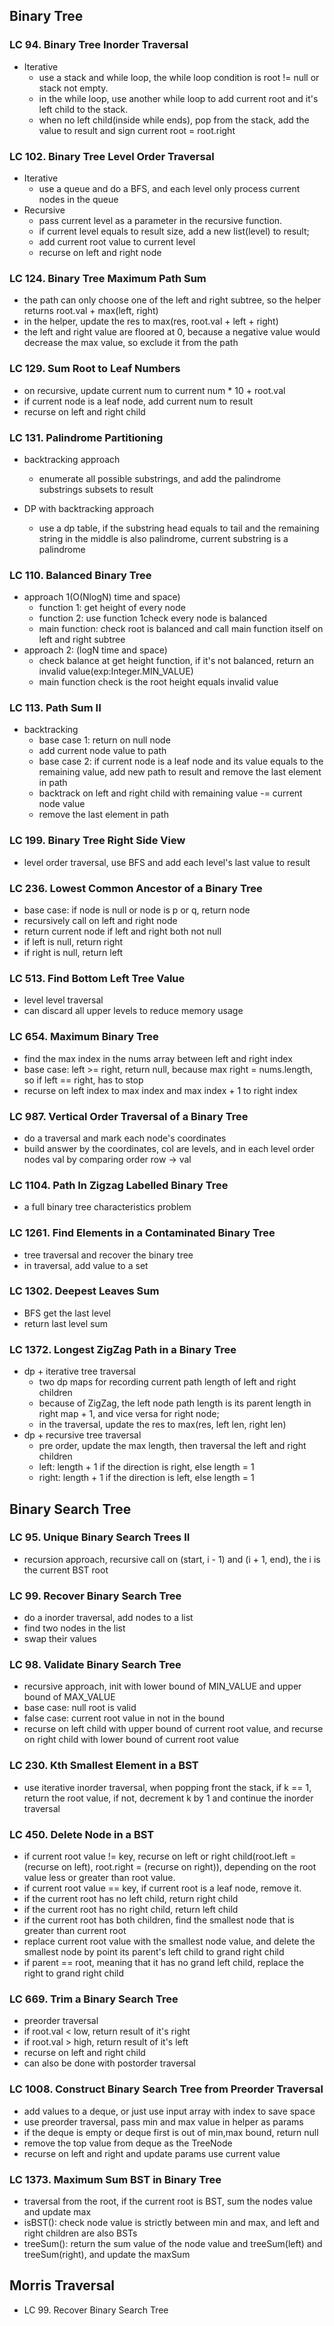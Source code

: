 ## Binary Tree
### LC 94. Binary Tree Inorder Traversal
* Iterative
  * use a stack and while loop, the while loop condition is root != null or stack not empty.
  * in the while loop, use another while loop to add current root and it's left child to the stack.
  * when no left child(inside while ends), pop from the stack, add the value to result and sign current root = root.right

### LC 102. Binary Tree Level Order Traversal
* Iterative
  * use a queue and do a BFS, and each level only process current nodes in the queue
* Recursive
  * pass current level as a parameter in the recursive function.
  * if current level equals to result size, add a new list(level) to result;
  * add current root value to current level
  * recurse on left and right node

### LC 124. Binary Tree Maximum Path Sum
* the path can only choose one of the left and right subtree, so the helper returns root.val + max(left, right)
* in the helper, update the res to max(res, root.val + left + right)
* the left and right value are floored at 0, because a negative value would decrease the max value, so exclude it from the path

### LC 129. Sum Root to Leaf Numbers
* on recursive, update current num to current num * 10 + root.val
* if current node is a leaf node, add current num to result
* recurse on left and right child
### LC 131. Palindrome Partitioning
* backtracking approach
  * enumerate all possible substrings, and add the palindrome substrings subsets to result

* DP with backtracking approach
  * use a dp table, if the substring head equals to tail and the remaining string in the middle is also palindrome, current substring is a palindrome
### LC 110. Balanced Binary Tree
* approach 1(O(NlogN) time and space)
  * function 1: get height of every node
  * function 2:  use function 1check every node is balanced
  * main function: check root is balanced and call main function itself on left and right subtree
* approach 2: (logN time and space)
  * check balance at get height function, if it's not balanced, return an invalid value(exp:Integer.MIN_VALUE)
  * main function check is the root height equals invalid value

### LC 113. Path Sum II
* backtracking
  * base case 1: return on null node
  * add current node value to path
  * base case 2: if current node is a leaf node and its value equals to the remaining value, add new path to result and remove the last element in path
  * backtrack on left and right child with remaining value -= current node value
  * remove the last element in path

### LC 199. Binary Tree Right Side View
* level order traversal, use BFS and add each level's last value to result

### LC 236. Lowest Common Ancestor of a Binary Tree
* base case: if node is null or node is p or q, return node
* recursively call on left and right node
* return current node if left and right both not null
* if left is null, return right
* if right is null, return left

### LC 513. Find Bottom Left Tree Value
* level level traversal
* can discard all upper levels to reduce memory usage

### LC 654. Maximum Binary Tree
* find the max index in the nums array between left and right index
* base case: left >= right, return null, because max right = nums.length, so if left == right, has to stop
* recurse on left index to max index and max index + 1 to right index

### LC 987. Vertical Order Traversal of a Binary Tree
* do a traversal and mark each node's coordinates
* build answer by the coordinates, col are levels, and in each level order nodes val by comparing order row -> val

### LC 1104. Path In Zigzag Labelled Binary Tree
* a full binary tree characteristics problem

### LC 1261. Find Elements in a Contaminated Binary Tree
* tree traversal and recover the binary tree
* in traversal, add value to a set

### LC 1302. Deepest Leaves Sum
* BFS get the last level
* return last level sum

### LC 1372. Longest ZigZag Path in a Binary Tree
* dp + iterative tree traversal
  * two dp maps for recording current path length of left and right children
  * because of ZigZag, the left node path length is its parent length in right map + 1, and vice versa for right node;
  * in the traversal, update the res to max(res, left len, right len)
* dp + recursive tree traversal
  * pre order, update the max length, then traversal the left and right children
  * left: length + 1 if the direction is right, else length = 1
  * right: length + 1 if the direction is left, else length = 1 

## Binary Search Tree
### LC 95. Unique Binary Search Trees II
* recursion approach, recursive call on (start, i - 1) and (i + 1, end), the i is the current BST root

### LC 99. Recover Binary Search Tree
* do a inorder traversal, add nodes to a list
* find two nodes in the list
* swap their values

### LC 98. Validate Binary Search Tree
* recursive approach, init with lower bound of MIN_VALUE and upper bound of MAX_VALUE
* base case: null root is valid
* false case: current root value in not in the bound
* recurse on left child with upper bound of current root value, and recurse on right child with lower bound of current root value

### LC 230. Kth Smallest Element in a BST
* use iterative inorder traversal, when popping front the stack, if k == 1, return the root value, if not, 
  decrement k by 1 and continue the inorder traversal

### LC 450. Delete Node in a BST
* if current root value != key, recurse on left or right child(root.left = (recurse on left), root.right = (recurse on right)), depending on the root value less or greater than root value.
* if current root value == key, if current root is a leaf node, remove it.
* if the current root has no left child, return right child
* if the current root has no right child, return left child
* if the current root has both children, find the smallest node that is greater than current root
* replace current root value with the smallest node value, and delete the smallest node by point its parent's left child to grand right child
* if parent == root, meaning that it has no grand left child, replace the right to grand right child

### LC 669. Trim a Binary Search Tree
* preorder traversal
* if root.val < low, return result of it's right
* if root.val > high, return result of it's left
* recurse on left and right child
* can also be done with postorder traversal

### LC 1008. Construct Binary Search Tree from Preorder Traversal
* add values to a deque, or just use input array with index to save space
* use preorder traversal, pass min and max value in helper as params
* if the deque is empty or deque first is out of min,max bound, return null
* remove the top value from deque as the TreeNode
* recurse on left and right and update params use current value

### LC 1373. Maximum Sum BST in Binary Tree
* traversal from the root, if the current root is BST, sum the nodes value and update max
* isBST(): check node value is strictly between min and max, and left and right children are also BSTs
* treeSum(): return the sum value of the node value and treeSum(left) and treeSum(right), and update the maxSum


## Morris Traversal
* LC 99. Recover Binary Search Tree